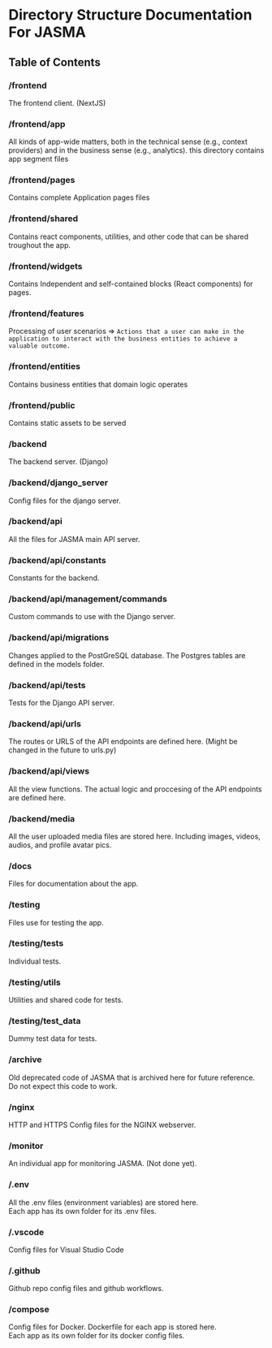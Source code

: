 # Directory Structure Documentation For JASMA

## Table of Contents

### /frontend

The frontend client. (NextJS)

### /frontend/app
All kinds of app-wide matters, both in the technical sense (e.g., context providers) and in the business sense (e.g., analytics).
this directory contains app segment files

### /frontend/pages
Contains complete Application pages files

### /frontend/shared
Contains react components, utilities, and other code that can be shared troughout the app.

### /frontend/widgets
Contains Independent and self-contained blocks (React components) for pages.

### /frontend/features
Processing of user scenarios => ```Actions that a user can make in the application to interact with the business entities to achieve a valuable outcome.```

### /frontend/entities
Contains business entities that domain logic operates 

### /frontend/public
Contains static assets to be served

### /backend

The backend server. (Django)

### /backend/django_server

Config files for the django server.

### /backend/api

All the files for JASMA main API server.

### /backend/api/constants

Constants for the backend.

### /backend/api/management/commands

Custom commands to use with the Django server.

### /backend/api/migrations

Changes applied to the PostGreSQL database.
The Postgres tables are defined in the models folder.

### /backend/api/tests

Tests for the Django API server.

### /backend/api/urls

The routes or URLS of the API endpoints are defined here. (Might be changed in the future to urls.py)

### /backend/api/views

All the view functions. The actual logic and proccesing of the API endpoints are defined here.

### /backend/media

All the user uploaded media files are stored here. Including images, videos, audios, and profile avatar pics.

### /docs

Files for documentation about the app.

### /testing 

Files use for testing the app.

### /testing/tests

Individual tests.

### /testing/utils

Utilities and shared code for tests.

### /testing/test_data

Dummy test data for tests.

### /archive

Old deprecated code of JASMA that is archived here for future reference.
Do not expect this code to work.

### /nginx

HTTP and HTTPS Config files for the NGINX webserver.

### /monitor

An individual app for monitoring JASMA. (Not done yet).

### /.env

All the .env files (environment variables) are stored here. <br/>
Each app has its own folder for its .env files.

### /.vscode

Config files for Visual Studio Code

### /.github

Github repo config files and github workflows.

### /compose

Config files for Docker. Dockerfile for each app is stored here. <br/>
Each app as its own folder for its docker config files.
